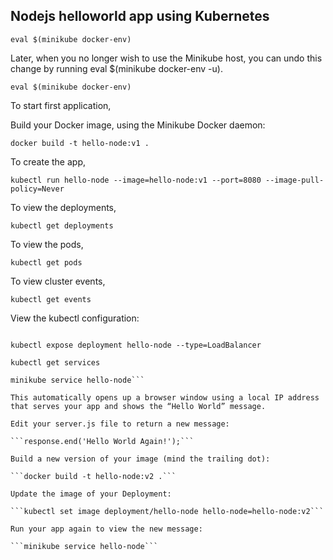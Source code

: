## Nodejs helloworld app using Kubernetes

```eval $(minikube docker-env)```

Later, when you no longer wish to use the Minikube host, you can undo this change by running eval $(minikube docker-env -u).

```eval $(minikube docker-env)```

To start first application,

Build your Docker image, using the Minikube Docker daemon:

```docker build -t hello-node:v1 .```

To create the app,

```kubectl run hello-node --image=hello-node:v1 --port=8080 --image-pull-policy=Never```

To view the deployments,

```kubectl get deployments```

To view the pods,

```kubectl get pods```

To view cluster events,

```kubectl get events```

View the kubectl configuration:

```kubectl config view

kubectl expose deployment hello-node --type=LoadBalancer

kubectl get services

minikube service hello-node```

This automatically opens up a browser window using a local IP address that serves your app and shows the “Hello World” message.

Edit your server.js file to return a new message:

```response.end('Hello World Again!');```

Build a new version of your image (mind the trailing dot):

```docker build -t hello-node:v2 .```

Update the image of your Deployment:

```kubectl set image deployment/hello-node hello-node=hello-node:v2```

Run your app again to view the new message:

```minikube service hello-node```
